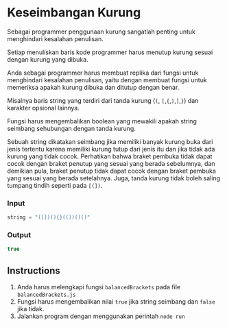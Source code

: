 # Keseimbangan Kurung
Sebagai programmer penggunaan kurung sangatlah penting untuk menghindari kesalahan penulisan.

Setiap menuliskan baris kode programmer harus menutup kurung sesuai dengan kurung yang dibuka.

Anda sebagai programmer harus membuat replika dari fungsi untuk menghindari kesalahan penulisan, yaitu dengan membuat fungsi untuk memeriksa apakah kurung dibuka dan ditutup dengan benar.

Misalnya baris string yang terdiri dari tanda kurung (`(`, `[`,`{`,`)`,`]`,`}`) dan karakter opsional lainnya. 

Fungsi harus mengembalikan boolean yang mewakili apakah string seimbang sehubungan dengan tanda kurung.

Sebuah string dikatakan seimbang jika memiliki banyak kurung buka dari jenis tertentu karena memiliki kurung tutup dari jenis itu dan jika tidak ada kurung yang tidak cocok. Perhatikan bahwa braket pembuka tidak dapat cocok dengan braket penutup yang sesuai yang berada sebelumnya, dan demikian pula, braket penutup tidak dapat cocok dengan braket pembuka yang sesuai yang berada setelahnya. Juga, tanda kurung tidak boleh saling tumpang tindih seperti pada `[(])`.

### Input
```js
string = "([])(){}(())()()"
```

### Output
```js
true
```

## Instructions
1. Anda harus melengkapi fungsi `balancedBrackets` pada file `balancedBrackets.js`
2. Fungsi harus mengembalikan nilai `true` jika string seimbang dan `false` jika tidak.
3. Jalankan program dengan menggunakan perintah `node run`